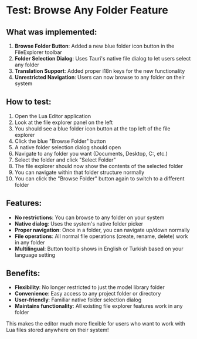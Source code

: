 # Test: Browse Any Folder Feature

## What was implemented:

1. **Browse Folder Button**: Added a new blue folder icon button in the FileExplorer toolbar
2. **Folder Selection Dialog**: Uses Tauri's native file dialog to let users select any folder
3. **Translation Support**: Added proper i18n keys for the new functionality
4. **Unrestricted Navigation**: Users can now browse to any folder on their system

## How to test:

1. Open the Lua Editor application
2. Look at the file explorer panel on the left
3. You should see a blue folder icon button at the top left of the file explorer
4. Click the blue "Browse Folder" button
5. A native folder selection dialog should open
6. Navigate to any folder you want (Documents, Desktop, C:\, etc.)
7. Select the folder and click "Select Folder"
8. The file explorer should now show the contents of the selected folder
9. You can navigate within that folder structure normally
10. You can click the "Browse Folder" button again to switch to a different folder

## Features:

- **No restrictions**: You can browse to any folder on your system
- **Native dialog**: Uses the system's native folder picker
- **Proper navigation**: Once in a folder, you can navigate up/down normally
- **File operations**: All normal file operations (create, rename, delete) work in any folder
- **Multilingual**: Button tooltip shows in English or Turkish based on your language setting

## Benefits:

- **Flexibility**: No longer restricted to just the model library folder
- **Convenience**: Easy access to any project folder or directory
- **User-friendly**: Familiar native folder selection dialog
- **Maintains functionality**: All existing file explorer features work in any folder

This makes the editor much more flexible for users who want to work with Lua files stored anywhere on their system!
